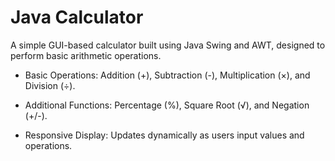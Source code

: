 # Java Calculator 

A simple GUI-based calculator built using Java Swing and AWT, designed to perform basic arithmetic operations.

- Basic Operations: Addition (+), Subtraction (-), Multiplication (×), and Division (÷).

- Additional Functions: Percentage (%), Square Root (√), and Negation (+/-).

- Responsive Display: Updates dynamically as users input values and operations.
